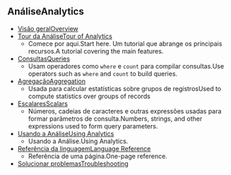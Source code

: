 
## <a name="analytics"></a><span data-ttu-id="e3c06-101">Análise</span><span class="sxs-lookup"><span data-stu-id="e3c06-101">Analytics</span></span>
* [<span data-ttu-id="e3c06-102">Visão geral</span><span class="sxs-lookup"><span data-stu-id="e3c06-102">Overview</span></span>](../articles/application-insights/app-insights-analytics.md)
* [<span data-ttu-id="e3c06-103">Tour da Análise</span><span class="sxs-lookup"><span data-stu-id="e3c06-103">Tour of Analytics</span></span>](../articles/application-insights/app-insights-analytics-tour.md)
  * <span data-ttu-id="e3c06-104">Comece por aqui.</span><span class="sxs-lookup"><span data-stu-id="e3c06-104">Start here.</span></span> <span data-ttu-id="e3c06-105">Um tutorial que abrange os principais recursos.</span><span class="sxs-lookup"><span data-stu-id="e3c06-105">A tutorial covering the main features.</span></span>
* [<span data-ttu-id="e3c06-106">Consultas</span><span class="sxs-lookup"><span data-stu-id="e3c06-106">Queries</span></span>](../articles/application-insights/app-insights-analytics-reference.md)
  * <span data-ttu-id="e3c06-107">Usam operadores como `where` e `count` para compilar consultas.</span><span class="sxs-lookup"><span data-stu-id="e3c06-107">Use operators such as `where` and `count` to build queries.</span></span>
* [<span data-ttu-id="e3c06-108">Agregação</span><span class="sxs-lookup"><span data-stu-id="e3c06-108">Aggregation</span></span>](../articles/application-insights/app-insights-analytics-reference.md)
  * <span data-ttu-id="e3c06-109">Usada para calcular estatísticas sobre grupos de registros</span><span class="sxs-lookup"><span data-stu-id="e3c06-109">Used to compute statistics over groups of records</span></span>
* [<span data-ttu-id="e3c06-110">Escalares</span><span class="sxs-lookup"><span data-stu-id="e3c06-110">Scalars</span></span>](../articles/application-insights/app-insights-analytics-reference.md)
  * <span data-ttu-id="e3c06-111">Números, cadeias de caracteres e outras expressões usadas para formar parâmetros de consulta.</span><span class="sxs-lookup"><span data-stu-id="e3c06-111">Numbers, strings, and other expressions used to form query parameters.</span></span>
* [<span data-ttu-id="e3c06-112">Usando a Análise</span><span class="sxs-lookup"><span data-stu-id="e3c06-112">Using Analytics</span></span>](../articles/application-insights/app-insights-analytics-using.md)
  * <span data-ttu-id="e3c06-113">Usando a Análise.</span><span class="sxs-lookup"><span data-stu-id="e3c06-113">Using Analytics.</span></span>
* [<span data-ttu-id="e3c06-114">Referência da linguagem</span><span class="sxs-lookup"><span data-stu-id="e3c06-114">Language Reference</span></span>](../articles/application-insights/app-insights-analytics-reference.md)
  * <span data-ttu-id="e3c06-115">Referência de uma página.</span><span class="sxs-lookup"><span data-stu-id="e3c06-115">One-page reference.</span></span>
* [<span data-ttu-id="e3c06-116">Solucionar problemas</span><span class="sxs-lookup"><span data-stu-id="e3c06-116">Troubleshooting</span></span>](../articles/application-insights/app-insights-analytics-troubleshooting.md)

